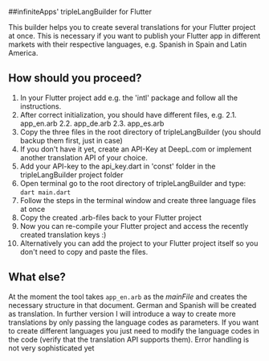 ##infiniteApps' tripleLangBuilder for Flutter

This builder helps you to create several translations for your Flutter project at once. This is necessary if you want to publish your Flutter app in different markets with their respective languages, e.g. Spanish in Spain and Latin America.

## How should you proceed?
 1. In your Flutter project add e.g. the 'intl' package and follow all the instructions. 
 2. After correct initialization, you should have different files, e.g. 
	 2.1. app_en.arb
	 2.2. app_de.arb
	 2.3. app_es.arb
3. Copy the three files in the root directory of tripleLangBuilder (you should backup them first, just in case)
4. If you don't have it yet, create an API-Key at DeepL.com or implement another translation API of your choice.
5. Add your API-key to the api_key.dart in 'const' folder in the tripleLangBuilder project folder
6. Open terminal go to the root directory of tripleLangBuilder and type: `dart main.dart`
7. Follow the steps in the terminal window and create three language files at once
8. Copy the created .arb-files back to your Flutter project
9. Now you can re-compile your Flutter project and access the recently created translation keys :)
10. Alternatively you can add the project to your Flutter project itself so you don't need to copy and paste the files.

 ## What else?
 At the moment the tool takes `app_en.arb` as the *mainFile* and creates the necessary structure in that document. German and Spanish will be created as translation. In further version I will introduce a way to create more translations by only passing the language codes as parameters. If you want to create different languages you just need to modify the language codes in the code (verify that the translation API supports them). 
 Error handling is not very sophisticated yet 
 